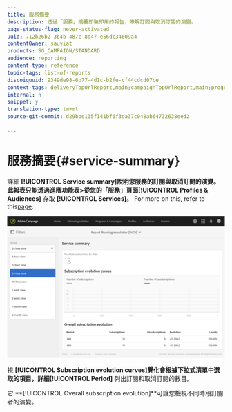 ```yaml
---
title: 服務摘要
description: 透過「服務」摘要即裝即用的報告，瞭解訂閱與取消訂閱的演變。
page-status-flag: never-activated
uuid: 712b26b2-3b4b-487c-8d47-e56dc34609a4
contentOwner: sauviat
products: SG_CAMPAIGN/STANDARD
audience: reporting
content-type: reference
topic-tags: list-of-reports
discoiquuid: 9349de98-6b77-4d1c-b2fe-cf44cdcd07ce
context-tags: deliveryTopUrlReport,main;campaignTopUrlReport,main;programTopUrlReport,main
internal: n
snippet: y
translation-type: tm+mt
source-git-commit: d29bbe135f141bf6f3da37c048ab64732638eed2

---
```



# 服務摘要{#service-summary}

詳細 **[!UICONTROL Service summary]**說明您服務的訂閱與取消訂閱的演變。
此報表只能透過進階功能表>從您的「服務」頁面**[!UICONTROL Profiles & Audiences]** 存取 **[!UICONTROL Services]**。 For more on this, refer to this[page](../../audiences/using/monitoring-subscriptions.md#service-reports).

![](assets/service-summary.png)

視 **[!UICONTROL Subscription evolution curves]**覺化會根據下拉式清單中選取的項目，詳細**[!UICONTROL Period]** 列出訂閱和取消訂閱的數目。

它 **[!UICONTROL Overall subscription evolution]**可讓您檢視不同時段訂閱者的演變。
